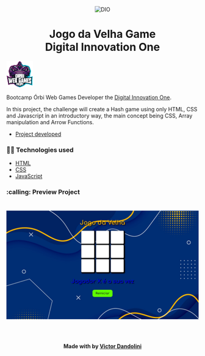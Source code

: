 <!--Banner session-->
<p align="center">
  <img src="https://yt3.ggpht.com/qMPyLWsg6kipqVXeVUmusXfNABJGAWignNcYfS7jlEXLsD44PU3dVSFlf8e4sMXTAJKExbDREw=s900-c-k-c0x00ffffff-no-rj" alt="DIO" title="Digital Innovation One" width="320" height="200">
</p>

<!--About session-->
<h1 align="center">Jogo da Velha Game<br>Digital Innovation One</h1>

<img src="./badge.png" title="Badge" width="70" height="70">

Bootcamp Órbi Web Games Developer the [Digital Innovation One](https://digitalinnovation.one/).


In this project, the challenge will create a Hash game using only HTML, CSS and Javascript in an introductory way, the main concept being CSS, Array manipulation and Arrow Functions.
- [Project developed](https://jogodavelhabyvictor.netlify.app/)


<h3>👨‍💻 Technologies used</h3>

- [HTML](https://www.w3schools.com/html/)
- [CSS](https://developer.mozilla.org/pt-BR/docs/Web/CSS)
- [JavaScript](https://developer.mozilla.org/en-US/docs/Web/JavaScript)

<h3> :calling: Preview Project</h3>
<h1 align="center">
  <img alt="previewgenius" title="hash-game" src="./preview jogo da velha.jpg" />
</h1>
<!--Bottom session-->
<br><h4 align=center>Made with by <a target="_blank" href="https://github.com/victordandolini" >Victor Dandolini</a></h4> 

